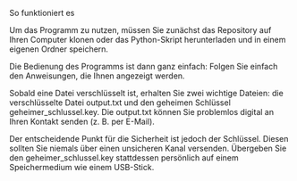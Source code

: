So funktioniert es

Um das Programm zu nutzen, müssen Sie zunächst das Repository auf Ihren Computer klonen oder das Python-Skript herunterladen und in einem eigenen Ordner speichern.

Die Bedienung des Programms ist dann ganz einfach: Folgen Sie einfach den Anweisungen, die Ihnen angezeigt werden.

Sobald eine Datei verschlüsselt ist, erhalten Sie zwei wichtige Dateien: die verschlüsselte Datei output.txt und den geheimen Schlüssel geheimer_schlussel.key. Die output.txt können Sie problemlos digital an Ihren Kontakt senden (z. B. per E-Mail).

Der entscheidende Punkt für die Sicherheit ist jedoch der Schlüssel. Diesen sollten Sie niemals über einen unsicheren Kanal versenden. Übergeben Sie den geheimer_schlussel.key stattdessen persönlich auf einem Speichermedium wie einem USB-Stick.
